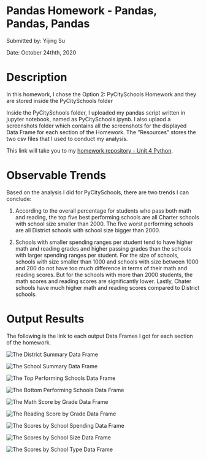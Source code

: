 # **Pandas Homework - Pandas, Pandas, Pandas**

Submitted by: Yijing Su

Date: October 24thth, 2020


# **Description** 

In this homework, I chose the Option 2: PyCitySchools Homework and they are stored inside the PyCitySchools folder

Inside the PyCitySchools folder, I uploaded my pandas script written in jupyter notebook, named as PyCitySchools.ipynb. I also uplaod a screenshots folder which contains all the screenshots for the displayed Data Frame for each section of the Homework. The "Resources" stores the two csv files that I used to conduct my analysis. 

This link will take you to my [homework repository - Unit 4 Python](https://github.com/Dearsu520/databootcamp-homework/tree/master/Unit%204%20-%20Pandas/PyCitySchools).

# **Observable Trends** 
Based on the analysis I did for PyCitySchools, there are two trends I can conclude:

1. According to the overall percentage for students who pass both math and reading, the top five best performing schools are all Charter schools with school size smaller than 2000. The five worst performing schools are all District schools with school size bigger than 2000. 


2. Schools with smaller spending ranges per student tend to have higher math and reading grades and higher passing grades than the schools with larger spending ranges per student. For the size of schools, schools with size smaller than 1000 and schools with size between 1000 and 200 do not have too much difference in terms of their math and reading scores. But for the schools with more than 2000 students, the math scores and reading scores are significantly lower. Lastly, Chater schools have much higher math and reading scores compared to District schools.

# **Output Results** 
The following is the link to each output Data Frames I got for each section of the homework. 

![The District Summary Data Frame](\Screenshots\District_Summary.PNG)

![The School Summary Data Frame](\Screenshots\School_Summary.PNG)

![The Top Performing Schools Data Frame](\Screenshots\Top_Performing_Schools.PNG)

![The Bottom Performing Schools Data Frame](\Screenshots\Bottom_Performing_Schools.PNG)

![The Math Score by Grade Data Frame](\Screenshots\Math_Score_by_Grade.PNG)

![The Reading Score by Grade Data Frame](\Screenshots\Reading_Score_by_Grade.PNG)

![The Scores by School Spending Data Frame](\Screenshots\Scores_by_School_Spending.PNG)

![The Scores by School Size Data Frame](\Screenshots\Scores_by_School_Size.PNG)

![The Scores by School Type Data Frame](\Screenshots\Scores_by_School_Type.PNG)
